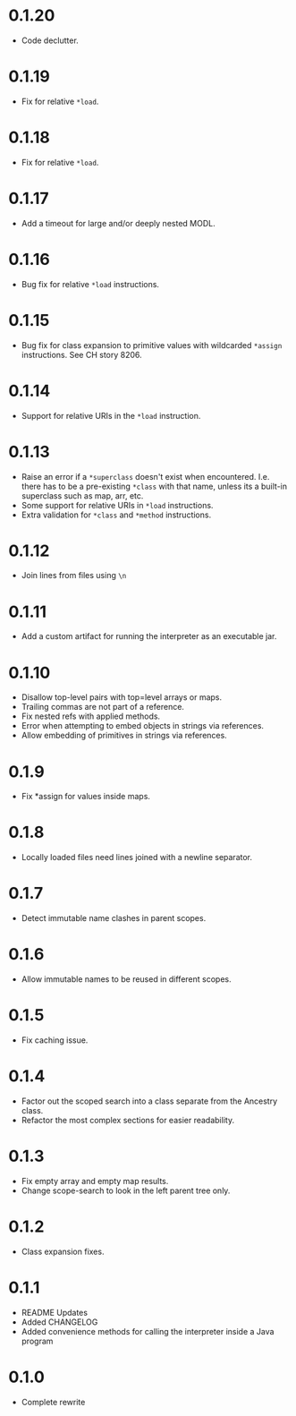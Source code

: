 0.1.20
===
- Code declutter.

0.1.19
===
- Fix for relative `*load`.

0.1.18
===
- Fix for relative `*load`.

0.1.17
===
- Add a timeout for large and/or deeply nested MODL.

0.1.16
===
- Bug fix for relative `*load` instructions.

0.1.15
===
- Bug fix for class expansion to primitive values with wildcarded `*assign` instructions. See CH story 8206.

0.1.14
===
- Support for relative URIs in the `*load` instruction.

0.1.13
===
- Raise an error if a `*superclass` doesn't exist when encountered. I.e. there has to be a pre-existing `*class` with that name, unless its a built-in superclass such as map, arr, etc.
- Some support for relative URIs in `*load` instructions.
- Extra validation for `*class` and `*method` instructions.

0.1.12
===
- Join lines from files using `\n`

0.1.11
===
- Add a custom artifact for running the interpreter as an executable jar.

0.1.10
===
- Disallow top-level pairs with top=level arrays or maps.
- Trailing commas are not part of a reference.
- Fix nested refs with applied methods.
- Error when attempting to embed objects in strings via references.
- Allow embedding of primitives in strings via references.

0.1.9
===
- Fix *assign for values inside maps.

0.1.8
===
- Locally loaded files need lines joined with a newline separator.

0.1.7
===
- Detect immutable name clashes in parent scopes.

0.1.6
===
- Allow immutable names to be reused in different scopes.

0.1.5
===
- Fix caching issue.

0.1.4
===
- Factor out the scoped search into a class separate from the Ancestry class.
- Refactor the most complex sections for easier readability.

0.1.3
===
- Fix empty array and empty map results.
- Change scope-search to look in the left parent tree only.

0.1.2
===
- Class expansion fixes.

0.1.1
===
- README Updates
- Added CHANGELOG
- Added convenience methods for calling the interpreter inside a Java program

0.1.0
===
- Complete rewrite


